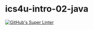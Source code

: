 # ics4u-intro-02-java

[![GitHub's Super Linter](https://github.com/dniel-pawelko-ics20/ics4u-intro-02-java/workflows/GitHub's%20Super%20Linter/badge.svg)](https://github.com/daniel-pawelko-ics20/ics4u-intro-02-java/actions)

